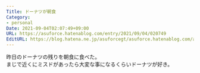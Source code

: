 ```yaml
---
Title: ドーナツが朝食
Category:
- personal
Date: 2021-09-04T02:07:49+09:00
URL: https://asuforce.hatenablog.com/entry/2021/09/04/020749
EditURL: https://blog.hatena.ne.jp/asuforcegt/asuforce.hatenablog.com/atom/entry/26006613804468626
---
```


昨日のドーナツの残りを朝食に食べた。  
まじで近くにミスドがあったら大変な事になるくらいドーナツが好き。  

